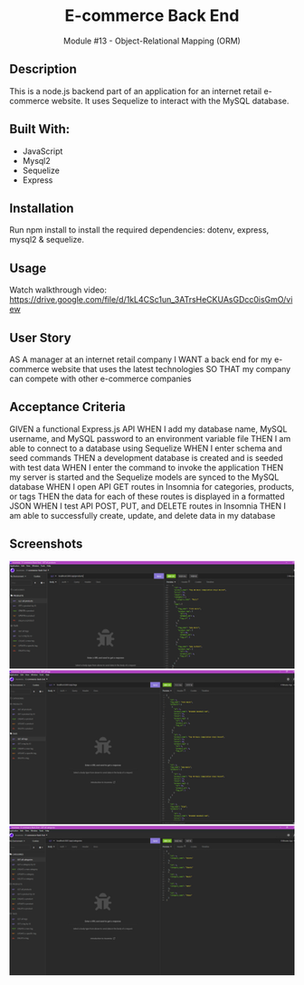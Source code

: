 <h1 align="center">E-commerce Back End </h1>
<p align="center">Module #13 - Object-Relational Mapping (ORM)</p>

## Description
This is a node.js backend part of an application for an internet retail e-commerce website. It uses Sequelize to interact with the MySQL database.

## Built With:
* JavaScript
* Mysql2
* Sequelize
* Express


## Installation
Run npm install to install the required dependencies: dotenv, express, mysql2 & sequelize.

## Usage
Watch walkthrough video: https://drive.google.com/file/d/1kL4CSc1un_3ATrsHeCKUAsGDcc0isGmO/view


## User Story
AS A manager at an internet retail company
I WANT a back end for my e-commerce website that uses the latest technologies
SO THAT my company can compete with other e-commerce companies


## Acceptance Criteria
GIVEN a functional Express.js API
WHEN I add my database name, MySQL username, and MySQL password to an environment variable file
THEN I am able to connect to a database using Sequelize
WHEN I enter schema and seed commands
THEN a development database is created and is seeded with test data
WHEN I enter the command to invoke the application
THEN my server is started and the Sequelize models are synced to the MySQL database
WHEN I open API GET routes in Insomnia for categories, products, or tags
THEN the data for each of these routes is displayed in a formatted JSON
WHEN I test API POST, PUT, and DELETE routes in Insomnia
THEN I am able to successfully create, update, and delete data in my database


## Screenshots
<img src="assets/e-commerce-screenshot.png">
<img src="assets/e-commerce-screenshot1.png">
<img src="assets/e-commerce-screenshot2.png">
